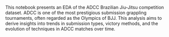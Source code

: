 This notebook presents an EDA of the ADCC Brazilian Jiu-Jitsu competition dataset. ADCC is one of the most prestigious submission grappling tournaments, often regarded as the Olympics of BJJ. This analysis aims to derive insights into trends in submission types, victory methods, and the evolution of techniques in ADCC matches over time.
